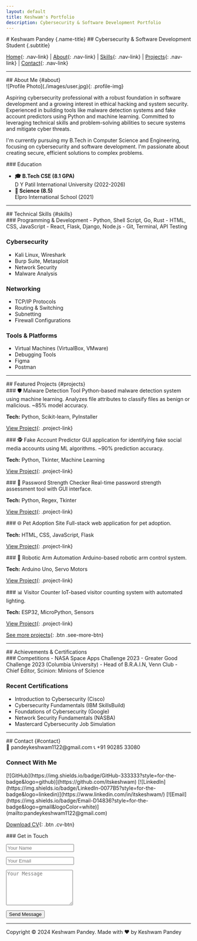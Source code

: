 ```yaml
---
layout: default
title: Keshwam's Portfolio
description: Cybersecurity & Software Development Portfolio
---
```


<div class="intro-header" markdown="1">
# Keshwam Pandey {.name-title}
## Cybersecurity & Software Development Student {.subtitle}

[Home](#home){: .nav-link} | [About](#about){: .nav-link} | [Skills](#skills){: .nav-link} | [Projects](#projects){: .nav-link} | [Contact](#contact){: .nav-link}
</div>

* * *

<div class="about-section" markdown="1">
## About Me {#about}

<div class="profile-container" markdown="1">
![Profile Photo](./images/user.jpg){: .profile-img}

Aspiring cybersecurity professional with a robust foundation in software development and a growing interest in ethical hacking and system security. Experienced in building tools like malware detection systems and fake account predictors using Python and machine learning. Committed to leveraging technical skills and problem-solving abilities to secure systems and mitigate cyber threats.

I'm currently pursuing my B.Tech in Computer Science and Engineering, focusing on cybersecurity and software development. I'm passionate about creating secure, efficient solutions to complex problems.
</div>

<div class="education-section" markdown="1">
### Education

* **🎓 B.Tech CSE (8.1 GPA)**  
  D Y Patil International University (2022-2026)
* **🏫 Science (8.5)**  
  Elpro International School (2021)
</div>
</div>

* * *

<div class="skills-section" markdown="1">
## Technical Skills {#skills}

<div class="skills-grid" markdown="1">
### Programming & Development
- Python, Shell Script, Go, Rust
- HTML, CSS, JavaScript
- React, Flask, Django, Node.js
- Git, Terminal, API Testing

### Cybersecurity
- Kali Linux, Wireshark
- Burp Suite, Metasploit
- Network Security
- Malware Analysis

### Networking
- TCP/IP Protocols
- Routing & Switching
- Subnetting
- Firewall Configurations

### Tools & Platforms
- Virtual Machines (VirtualBox, VMware)
- Debugging Tools
- Figma
- Postman
</div>
</div>

* * *

<div class="projects-section" markdown="1">
## Featured Projects {#projects}

<div class="projects-grid" markdown="1">
<div class="project-card" markdown="1">
### 🛡️ Malware Detection Tool
Python-based malware detection system using machine learning. Analyzes file attributes to classify files as benign or malicious. ~85% model accuracy.

**Tech:** Python, Scikit-learn, PyInstaller

[View Project](#){: .project-link}
</div>

<div class="project-card" markdown="1">
### 🕵️ Fake Account Predictor
GUI application for identifying fake social media accounts using ML algorithms. ~90% prediction accuracy.

**Tech:** Python, Tkinter, Machine Learning

[View Project](#){: .project-link}
</div>

<div class="project-card" markdown="1">
### 🔐 Password Strength Checker
Real-time password strength assessment tool with GUI interface.

**Tech:** Python, Regex, Tkinter

[View Project](#){: .project-link}
</div>

<div class="project-card" markdown="1">
### 🌐 Pet Adoption Site
Full-stack web application for pet adoption.

**Tech:** HTML, CSS, JavaScript, Flask

[View Project](#){: .project-link}
</div>

<div class="project-card" markdown="1">
### 🤖 Robotic Arm Automation
Arduino-based robotic arm control system.

**Tech:** Arduino Uno, Servo Motors

[View Project](#){: .project-link}
</div>

<div class="project-card" markdown="1">
### 📊 Visitor Counter
IoT-based visitor counting system with automated lighting.

**Tech:** ESP32, MicroPython, Sensors

[View Project](#){: .project-link}
</div>
</div>

[See more projects](https://github.com/itskeshwam?tab=repositories){: .btn .see-more-btn}
</div>

* * *

<div class="achievements-section" markdown="1">
## Achievements & Certifications

<div class="achievements-grid" markdown="1">
### Competitions
- NASA Space Apps Challenge 2023
- Greater Good Challenge 2023 (Columbia University)
- Head of B.R.A.I.N, Venn Club
- Chief Editor, Scinion: Minions of Science

### Recent Certifications
- Introduction to Cybersecurity (Cisco)
- Cybersecurity Fundamentals (IBM SkillsBuild)
- Foundations of Cybersecurity (Google)
- Network Security Fundamentals (NASBA)
- Mastercard Cybersecurity Job Simulation
</div>
</div>

* * *

<div class="contact-section" markdown="1">
## Contact {#contact}

<div class="contact-info" markdown="1">
📧 pandeykeshwam1122@gmail.com  
📞 +91 90285 33080

### Connect With Me
<div class="social-links" markdown="1">
[![GitHub](https://img.shields.io/badge/GitHub-333333?style=for-the-badge&logo=github)](https://github.com/itskeshwam)
[![LinkedIn](https://img.shields.io/badge/LinkedIn-0077B5?style=for-the-badge&logo=linkedin)](https://www.linkedin.com/in/itskeshwam/)
[![Email](https://img.shields.io/badge/Email-D14836?style=for-the-badge&logo=gmail&logoColor=white)](mailto:pandeykeshwam1122@gmail.com)
</div>

[Download CV](./images/my-cv.pdf){: .btn .cv-btn}
</div>

<div class="contact-form" markdown="1">
### Get in Touch

<form action="https://formspree.io/f/xdovqjlg" method="POST" class="contact-form">
  <p><input type="text" name="Name" placeholder="Your Name" required class="form-input"></p>
  <p><input type="email" name="Email" placeholder="Your Email" required class="form-input"></p>
  <p><textarea name="Message" rows="6" placeholder="Your Message" class="form-textarea"></textarea></p>
  <p><button type="submit" class="btn submit-btn">Send Message</button></p>
</form>
</div>
</div>

* * *

<div class="footer" markdown="1">
Copyright © 2024 Keshwam Pandey. Made with ❤️ by Keshwam Pandey
</div>
